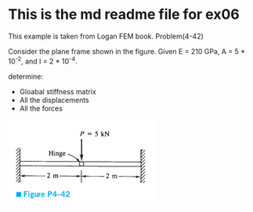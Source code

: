 # This is the md readme file for ex06

This example is taken from Logan FEM book. Problem(4-42)

Consider the plane frame shown in the figure. Given E = 210 GPa, A = 5 * 10<sup>-2</sup>, and I = 2 * 10<sup>-4</sup>.

determine:
* Gloabal stiffness matrix
* All the displacements
* All the forces

![Screenshot](./ex06.png)
